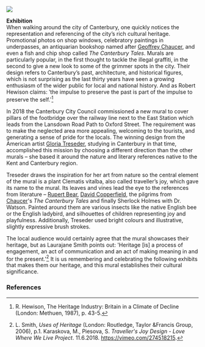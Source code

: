 <a href="https://dev.visual-essays.app"><img src="https://dev-visual-essays.netlify.app/images/ve-button.png"></a> <param ve-config title="Traveller's Joy" author="Miroslava Karaskova" layout="vtl" banner="https://stor.artstor.org/stor/fd719478-3910-46cb-bd69-61d1451904ce">

<param ve-entity eid="Q26551755" aliases="Lansdown Road">
<param ve-entity eid="Q4381575" aliases="East Station">
<param ve-entity eid="Q29303" aliases="Canterbury">
<param ve-entity eid="Q26369737" aliases="Oxford Street">

**Exhibition**   
When walking around the city of Canterbury, one quickly notices the representation and referencing of the city’s rich cultural heritage. Promotional photos on shop windows, celebratory paintings in underpasses, an antiquarian bookshop named after [Geoffrey Chaucer](/14c/14c-chaucer), and even a fish and chip shop called _The Canterbury Tales_. Murals are particularly popular, in the first thought to tackle the illegal graffiti, in the second to give a new look to some of the grimmer spots in the city. Their design refers to Canterbury’s past, architecture, and historical figures, which is not surprising as the last thirty years have seen a growing enthusiasm of the wider public for local and national history.  And as Robert Hewison claims: ʹthe impulse to preserve the past is part of the impulse to preserve the self.ʹ[^ref1] 
<param ve-map primary center="Q29303" zoom="10">
<param ve-image url="images/PigrimsMJC.jpg" label="Chaucer's Pilgrims by Gloria Treseder" attribution="Martin Crowther">

In 2018 the Canterbury City Council commissioned a new mural to cover pillars of the footbridge over the railway line next to the East Station which leads from the Lansdown Road Path to Oxford Street. The requirement was to make the neglected area more appealing, welcoming to the tourists, and generating a sense of pride for the locals. The winning design from the American artist [Gloria Treseder](https://www.gtreseder.com/), studying in Canterbury in that time, accomplished this mission by choosing a different direction than the other murals – she based it around the nature and literary references native to the Kent and Canterbury region.
<param ve-map primary center="Q4381574" zoom="10">
<param ve-map primary center="Q26551755" zoom="10">
<param ve-map primary center="Q26369737" zoom="10">
<param ve-image url="images/TravellersJoyMJC.jpg" label="Traveller's Joy by Gloria Treseder" attribution="Martin Crowther">

Treseder draws the inspiration for her art from nature so the central element of the mural is a plant Clematis vitalba, also called traveller’s joy, which gave its name to the mural. Its leaves and vines lead the eye to the references from literature – [Rupert Bear](/20c/20c-tourtel-biography), [David Copperfield](/dickens/david-copperfield-curated-walk/), the pilgrims from [Chaucer](/14c/14c-chaucer)'s  _The Canterbury Tales_ and finally Sherlock Holmes with Dr. Watson. Painted around them are various insects like the native English bee or the English ladybird, and silhouettes of children representing joy and playfulness. Additionally, Treseder used bright colours and illustrative, slightly expressive brush strokes.
<param ve-image url="images/TravellersJoyMJC.jpg" label="Traveller's Joy by Gloria Treseder" attribution="Martin Crowther"><param ve-image url="https://upload.wikimedia.org/wikipedia/commons/a/a2/Traveller%27s_Joy_%28Clematis_vitalba%29_-_geograph.org.uk_-_2060096.jpg" label="Travellers Joy/ Clematis vitalba" attribution="Traveller's Joy (Clematis vitalba) by Maigheach-gheal, CC BY-SA 2.0, via Wikimedia Commons">

The local audience would certainly agree that the mural showcases their heritage, but as Laurajane Smith points out: 'Heritage [is] a process of engagement, an act of communication and an act of making meaning in and for the present.'[^ref2]  It is us remembering and celebrating the following exhibits that makes them our heritage, and this mural establishes their cultural significance.

### References

[^ref1]: R. Hewison, The Heritage Industry: Britain in a Climate of Decline (London: Methuen, 1987), p. 43-5.   
[^ref2]: L. Smith, _Uses of Heritage_ (London: Routledge, Taylor &Francis Group, 2006), p.1.
Karaskova, M., Piesova, S. _Traveller's Joy Design - Love Where We Live Project_. 11.6.2018. https://vimeo.com/274518215.
